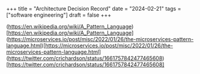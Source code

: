 +++
title = "Architecture Decision Record"
date = "2024-02-21"
tags = ["software engineering"]
draft = false
+++

(https://en.wikipedia.org/wiki/A_Pattern_Language)[https://en.wikipedia.org/wiki/A_Pattern_Language]
(https://microservices.io/post/misc/2022/01/26/the-microservices-pattern-language.html)[https://microservices.io/post/misc/2022/01/26/the-microservices-pattern-language.html]
(https://twitter.com/crichardson/status/1661757842477465608)[https://twitter.com/crichardson/status/1661757842477465608]
